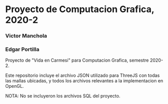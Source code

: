 # Proyecto de Computacion Grafica, 2020-2
### Victor Manchola
### Edgar Portilla

Proyecto de "Vida en Carmesi" para Computacion Grafica, semestre 2020-2.

Este repositorio incluye el archivo JSON utilizado para ThreeJS con todas las mallas ubicadas, y todos los archivos relevantes a la implementacion en OpenGL.

NOTA: No se incluyeron los archivos SQL del proyecto.
